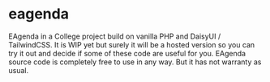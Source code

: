 # eagenda
EAgenda in a College project build on vanilla PHP and DaisyUI / TailwindCSS.
It is WIP yet but surely it will be a hosted version so you can try it out and decide if some of these code are useful for you. EAgenda source code is completely free to use in any way. But it has not warranty as usual.